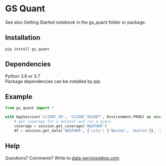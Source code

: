 # GS Quant
See also Getting Started notebook in the gs_quant folder or package.

## Installation
```pip install gs_quant```

## Dependencies
Python 3.6 or 3.7  
Package dependencies can be installed by pip.

## Example
```python
from gs_quant import *

with AppSession('CLIENT_ID', 'CLIENT_SECRET', Environment.PROD) as session:
    # get coverage for a dataset and run a query
    coverage = session.get_coverage('WEATHER')
    df = session.get_data('WEATHER', {'city': ['Boston', 'Austin']}, '2016-02-01', '2016-02-14')
```

## Help
Questions? Comments? Write to data-services@gs.com